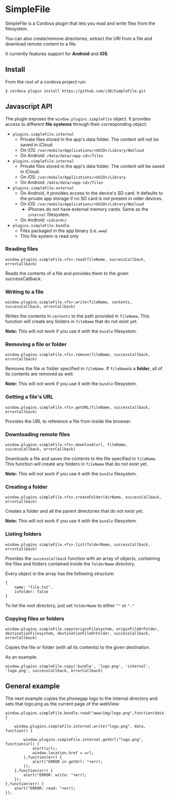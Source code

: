 SimpleFile
==========

SimpleFile is a Cordova plugin that lets you read and write files from the filesystem.

You can also create/remove directories, extract the URI from a file and download remote content to a file.

It currently features support for **Android** and **iOS**. 

Install
-----

From the root of a cordova project run: 

	$ cordova plugin install https://github.com/i38/SimpleFile.git 

Javascript API
-----

The plugin exposes the ```window.plugins.simpleFile``` object. It provides access to different **file systems** through their corresponding object:

* ```plugins.simpleFile.internal```
	* Private files stored in the app's data folder. The content will not be saved in iCloud
	* On iOS: ```/var/mobile/Applications/<UUID>/Library/NoCloud```
	* On Android: ```/data/data/<app-id>/files```
* ```plugins.simpleFile.internal```
	* Private files stored in the app's data folder. The content will be saved in iCloud.
	* On iOS: ```/var/mobile/Applications/<UUID>/Library```
	* On Android: ```/data/data/<app-id>/files```
* ```plugins.simpleFile.external```
	* On Android, it provides access to the device's SD card. It defaults to the private app storage if no SD card is not present in older devices. 
	* On iOS: ```/var/mobile/Applications/<UUID>/Library/NoCloud```
		* iPhones do not have external memory cards. Same as the ```internal``` filesystem.
	* On Android: ```<sdcard>/```
* ```plugins.simpleFile.bundle```
	* Files packaged in the app binary (i.e. ```www```)
	* This file system is read only

### Reading files

	window.plugins.simpleFile.<fs>.read(fileName, successCallback, errorCallback)

Reads the contents of a file and provides them to the given successCallback.

### Writing to a file
   
	window.plugins.simpleFile.<fs>.write(fileName, contents, successCallback, errorCallback)

Writes the contents in ```contents``` to the path provided in ```fileName```. This function will create any folders in ```fileName``` that do not exist yet. 

**Note:** This will not work if you use it with the ```bundle``` filesystem. 

### Removing a file or folder

	window.plugins.simpleFile.<fs>.remove(fileName, successCallback, errorCallback)

Removes the file or folder specified in ```fileName```. If ```fileName```is a **folder**, all of its contents are removed as well. 

**Note:** This will not work if you use it with the ```bundle``` filesystem. 
   
### Getting a file's URL
      
	window.plugins.simpleFile.<fs>.getURL(fileName, successCallback, errorCallback)

Provides the URL to reference a file from inside the browser. 
     
### Downloading remote files

	window.plugins.simpleFile.<fs>.download(url, fileName, successCallback, errorCallback)

Downloads a file and saves the contents to the file specified in ```fileName```.
This function will create any folders in ```fileName``` that do not exist yet. 

**Note:** This will not work if you use it with the ```bundle``` filesystem. 

### Creating a folder

	window.plugins.simpleFile.<fs>.createFolder(dirName, successCallback, errorCallback)

Creates a folder and all the parent directories that do not exist yet. 

**Note:** This will not work if you use it with the ```bundle``` filesystem. 

### Listing folders

	window.plugins.simpleFile.<fs>.list(folderName, successCallback, errorCallback)

Provides the ```successCallback``` function with an array of objects, containing the files and folders contained inside the ```folderName``` directory.

Every object in the array has the following structure:

	{
		name: "file.txt",
		isFolder: false
	}

To list the root directory, just set ```folderName``` to either ```""``` or ```"."```


### Copying files or folders
	
	window.plugins.simpleFile.copy(originFilesystem, originFileOrFolder, destinationFilesystem, destinationFileOrFolder, successCallback, errorCallback)

Copies the file or folder (with all its contents) to the given destination.

As an example:

	window.plugins.simpleFile.copy('bundle', 'logo.png', 'internal', 'logo.png', successCallback, errorCallback)

General example
---

The next example copies the phonegap logo to the internal directory and sets that logo.png as the current page of the webView:

	window.plugins.simpleFile.bundle.read("www/img/logo.png",function(data) {
	
		window.plugins.simpleFile.internal.write("logo.png", data, function() {
	
			window.plugins.simpleFile.internal.getUrl("logo.png", function(url) {
				alert(url);
				window.location.href = url;
			},function(err) {
				alert("ERROR in getUrl: "+err);
			});
		},function(err) {
			alert("ERROR: write: "+err);
		});
	},function(err) {
		alert("ERROR: read: "+err);
	});



